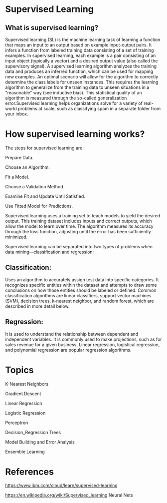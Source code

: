 # Supervised Learning

## What is supervised learning?

Supervised learning (SL) is the machine learning task of learning a function that maps an input to an output based on example input-output pairs. It infers a function from labeled training data consisting of a set of training examples. In supervised learning, each example is a pair consisting of an input object (typically a vector) and a desired output value (also called the supervisory signal). A supervised learning algorithm analyzes the training data and produces an inferred function, which can be used for mapping new examples. An optimal scenario will allow for the algorithm to correctly determine the class labels for unseen instances. This requires the learning algorithm to generalize from the training data to unseen situations in a "reasonable" way (see inductive bias). This statistical quality of an algorithm is measured through the so-called generalization error.Supervised learning helps organizations solve for a variety of real-world problems at scale, such as classifying spam in a separate folder from your inbox.

# How supervised learning works?

The steps for supervised learning are:

Prepare Data.

Choose an Algorithm.

Fit a Model.

Choose a Validation Method.

Examine Fit and Update Until Satisfied.

Use Fitted Model for Predictions.

Supervised learning uses a training set to teach models to yield the desired output. This training dataset includes inputs and correct outputs, which allow the model to learn over time. The algorithm measures its accuracy through the loss function, adjusting until the error has been sufficiently minimized.

Supervised learning can be separated into two types of problems when data mining—classification and regression:

## Classification:

Uses an algorithm to accurately assign test data into specific categories. It recognizes specific entities within the dataset and attempts to draw some conclusions on how those entities should be labeled or defined. Common classification algorithms are linear classifiers, support vector machines (SVM), decision trees, k-nearest neighbor, and random forest, which are described in more detail below.

## Regression:

It is used to understand the relationship between dependent and independent variables. It is commonly used to make projections, such as for sales revenue for a given business. Linear regression, logistical regression, and polynomial regression are popular regression algorithms.

# Topics

K-Nearest Neighbors

Gradient Descent

Linear Regression

Logistic Regression

Perceptron

Decision_Regression Trees

Model Building and Error Analysis

Ensemble Learning

# References

https://www.ibm.com/cloud/learn/supervised-learning

https://en.wikipedia.org/wiki/Supervised_learning
Neural Nets
